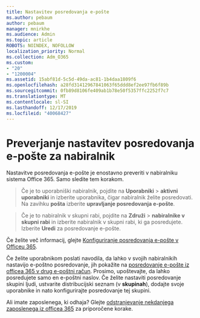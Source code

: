```yaml
---
title: Nastavitev posredovanja e-pošte
ms.author: pebaum
author: pebaum
manager: mnirkhe
ms.audience: Admin
ms.topic: article
ROBOTS: NOINDEX, NOFOLLOW
localization_priority: Normal
ms.collection: Adm_O365
ms.custom:
- "20"
- "1200004"
ms.assetid: 15abf81d-5c5d-49da-ac81-1b4daa1809f6
ms.openlocfilehash: a28fd31412967841063f65ddd8ef2ee97fb6f89b
ms.sourcegitcommit: 0fb89d8106fe409ab1b78e50f5357ffc2252f7c7
ms.translationtype: MT
ms.contentlocale: sl-SI
ms.lasthandoff: 12/17/2019
ms.locfileid: "40068427"
---
```

# <a name="check-the-email-forwarding-settings-for-a-mailbox"></a>Preverjanje nastavitev posredovanja e-pošte za nabiralnik

Nastavitve posredovanja e-pošte je enostavno preveriti v nabiralniku sistema Office 365. Samo sledite tem korakom.
  
> Če je to uporabniški nabiralnik, pojdite na **Uporabniki** \> **aktivni uporabniki** in izberite uporabnika, čigar nabiralnik želite posredovati. Na zavihku **pošta** izberite **upravljanje posredovanja e-pošte**.

> Če je to nabiralnik v skupni rabi, pojdite na **Združi** \> **nabiralnike v skupni rabi** in izberite nabiralnik v skupni rabi, ki ga posredujete. Izberite **Uredi** za posredovanje e-pošte.

Če želite več informacij, glejte [Konfiguriranje posredovanja e-pošte v Officeu 365](https://docs.microsoft.com/office365/admin/email/configure-email-forwarding).
  
Če želite uporabnikom poslati navodila, da lahko v svojih nabiralnikih nastavijo e-poštno posredovanje, jih pokažite na [posredovanje e-pošte iz officea 365 v drug e-poštni račun](https://support.office.com/article/Forward-email-from-Office-365-to-another-email-account-1ed4ee1e-74f8-4f53-a174-86b748ff6a0e). Prosimo, upoštevajte, da lahko posredujete samo en e-poštni naslov. Če želite nastaviti posredovanje skupini ljudi, ustvarite distribucijski seznam (v **skupinah**), dodajte svoje uporabnike in nato konfigurirajte posredovanje tej skupini.
  
Ali imate zaposlenega, ki odhaja? Glejte [odstranjevanje nekdanjega zaposlenega iz officea 365](https://docs.microsoft.com/office365/admin/add-users/remove-former-employee) za priporočene korake.